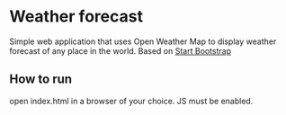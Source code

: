 # Weather forecast
Simple web application that uses Open Weather Map to display weather forecast of any place in the world. Based on [Start Bootstrap](http://startbootstrap.com/)

## How to run
open index.html in a browser of your choice. JS must be enabled.